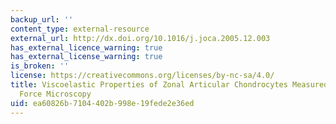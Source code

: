 ```yaml
---
backup_url: ''
content_type: external-resource
external_url: http://dx.doi.org/10.1016/j.joca.2005.12.003
has_external_licence_warning: true
has_external_license_warning: true
is_broken: ''
license: https://creativecommons.org/licenses/by-nc-sa/4.0/
title: Viscoelastic Properties of Zonal Articular Chondrocytes Measured by Atomic
  Force Microscopy
uid: ea60826b-7104-402b-998e-19fede2e36ed
---
```

